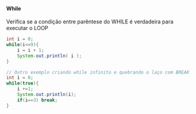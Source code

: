 #### While

Verifica se a condição entre parêntese do WHILE é verdadeira para executar o LOOP

```java
int i = 0;
while(i<=9){
	i = i + 1;
	System.out.println( i );
}

// Outro exemplo criando while infinito e quebrando o laço com BREAK
int i = 0;
while(true){
	i +=1;
	System.out.println(i);
	if(i==3) break;
}
```